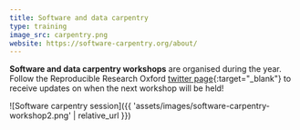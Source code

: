```yaml
---
title: Software and data carpentry
type: training
image_src: carpentry.png
website: https://software-carpentry.org/about/
---
```

**Software and data carpentry workshops** are organised during the year. Follow
the Reproducible Research Oxford [twitter page](https://twitter.com/rroxford){:target="_blank"} to
receive updates on when the next workshop will be held!

![Software carpentry session]({{ 'assets/images/software-carpentry-workshop2.png' | relative_url }})
